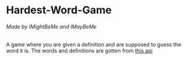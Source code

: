 # Hardest-Word-Game
###### Made by IMightBeMe and IMayBeMe

A game where you are given a definition and are supposed to guess the word it is.
The words and definitions are gotten from [this api](https://random-words-api.vercel.app/word)
